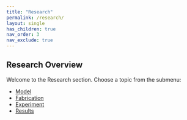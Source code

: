 ```yaml
---
title: "Research"
permalink: /research/
layout: single
has_children: true
nav_order: 3
nav_exclude: true
---
```


## Research Overview

Welcome to the Research section. Choose a topic from the submenu:
- [Model](/oscillight-msca/research/model/)
- [Fabrication](/research/fabrication/)
- [Experiment](/research/experiment/)
- [Results](/research/results/)
